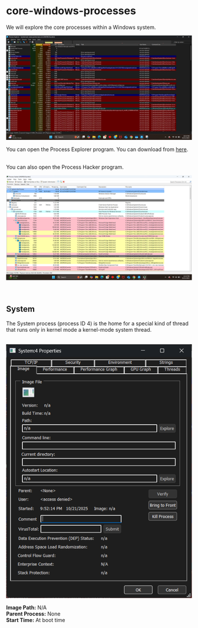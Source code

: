 # core-windows-processes

 We will explore the core processes within a Windows system.

 ![Task manager screenshot](https://github.com/Andreas512514/core-windows-processes/blob/main/Screenshot%202025-10-21%20225413.png)

You can open the Process Explorer program. You can download from [here](https://learn.microsoft.com/en-us/sysinternals/downloads/process-explorer).<br><br>

You can also open the Process Hacker program.

![process hacker](https://github.com/Andreas512514/core-windows-processes/blob/main/Screenshot%202025-10-21%20231426.png)<br><br><br>


## System

The System process (process ID 4) is the home for a special kind of thread that runs only in kernel mode a kernel-mode system thread.<br><br>

![Screenshot process systme](https://github.com/Andreas512514/core-windows-processes/blob/main/Screenshot%202025-10-21%20232429.png)

**Image Path:**  N/A<br>
**Parent Process:**  None<br>
**Start Time:**  At boot time<br>
